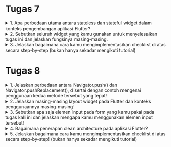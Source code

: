 # Tugas 7

<details>
<summary>1. Apa perbedaan utama antara stateless dan stateful widget dalam konteks pengembangan aplikasi Flutter?</summary>

* Stateless
    + tidak punya state, tidak bisa berubah dengan sendirinya melalui tindakan internal.
    + Stateless widget diubah oleh peristiwa eksternal pada widget induk di dalam pohon widget
    + memungkinkan widget induk tertentu dalam pohon widget untuk mengontrol bagaimana mereka dibangun.
    + Widget anak akan menerima deskripsi atau karakteristiknya dari widget induk dan tidak dapat mengubahnya sendiri.
    + Stateless widget hanya memiliki properti final yang ditentukan selama konstruksi, dan itulah satu-satunya hal yang perlu dibangun di layar perangkat

* Stateful
    + dapat mengubah deskripsinya secara dinamis selama hidupnya.
    + bersifat immutable, tetapi mereka memiliki class State yang mewakili status saat ini dari widget tersebut
</details>

<details>
<summary>2. Sebutkan seluruh widget yang kamu gunakan untuk menyelesaikan tugas ini dan jelaskan fungsinya masing-masing.</summary>

* ```MyHomePage``` digunakan sebagai halaman utama aplikasi yang berisi daftar item toko.
* ```Scaffold``` digunakan untuk membuat tata letak dasar aplikasi dan mengatur kerangka umum tampilan halaman
* ```AppBar``` digunakan untuk menampilkan judul aplikasi di bilah atas dan sebagai tanda pengenal aplikasi.
* ```Padding``` digunakan untuk mengatur jarak atau margin di antara widget anaknya
* ```ShopCard``` digunakan untuk menampilkan setiap item toko dalam bentuk kartu
* ```Icon``` digunakan untuk menampilkan ikon untuk item toko
* ```Text``` digunakan untuk menampilkan text untuk nama item toko 
* ```SnackBar``` digunakan untuk menampilkan pesan yang muncul ketika salah satu tombol ditekan
* ```ScaffoldMessenger``` digunakan untuk menampilkan pesan snackbar ketika salah satu tombol ditekan
* ```SingleChildScrollView```
* ```Column``` digunakan untuk menampilkan children secara vertikal
* ```GridView.count``` digunakan untuk membuat grid layout dengan jumlah baris dan kolom yang dapat diatur
* ```ShopItem``` digunakan untuk merepresentasikan item toko 
* ```Material``` digunakan untuk  mengatur latar belakang kartu item toko
* ```InkWell``` digunakan untuk membuat area responsif terhadap sentuhan. Ketika di-klik, widget ini menampilkan ```SnackBar``` yang memberikan pesan
* ```Container``` digunakan untuk mengelompokkan ikon dan teks dalam kartu item toko

</details>

<details>
<summary>3. Jelaskan bagaimana cara kamu mengimplementasikan checklist di atas secara step-by-step (bukan hanya sekadar mengikuti tutorial)</summary>

- [x] Membuat sebuah program Flutter baru dengan tema inventory seperti tugas-tugas sebelumnya.

    * Pada cmd, generate proyek flutter baru dengan perintah ```flutter create gmart``` pada folder tempat proyek flutter akan dibuat
    * Buat file ```menu.dart``` pada direktori ```gmart/lib```, dan tambahkan ```import 'package:flutter/material.dart';``` pada baris pertamanya
    * Pada file ```main.dart```, _cut_ kode dari baris 39 hingga akhir dan _paste_ pada ```menu.dart```
    * Pada file ```main.dart```, tambahkan ```import 'package:gmart/menu.dart';```pada baris pertamanya supaya tidak error karena class MyHomePage sudah dipindahkan ke ```menu.dart``` dan ubah ```MyHomePage(title: 'Flutter Demo Home Page')``` menjadi ```MyHomePage()``` saja.
    * Pada ```menu.dart```, ubah ```({super.key, required this.title})``` menjadi ```({Key? key}) : super(key: key);```, hapus ```final String title;``` sampai bawah dan tambahkan widget build sehingga bentuk kodenya menjadi berikut:
    ``` dart
    class MyHomePage extends StatelessWidget {
        MyHomePage({Key? key}) : super(key: key);

        @override
        Widget build(BuildContext context) {
            return Scaffold(
                ...
            );
        }
    }
    ```

- [x] Membuat tiga tombol sederhana dengan ikon dan teks untuk:
    - [x] Melihat daftar item (```Lihat Item```)
    - [x] Menambah item (```Tambah Item```)
    - [x] Logout (```Logout```)

    * untuk menambah card, kita dapat mendifine tipe dengan menambahkan
    ``` dart
    class ShopItem {
        final String name;
        final IconData icon;

        ShopItem(this.name, this.icon);
    }
    ```

    * tambahkan barang-barang yang dijual (nama, harga, dan icon barang tersebut) dengan kode berikut di bawah ```MyHomePage({Key? key}) : super(key: key);```
    ``` dart
    final List<ShopItem> items = [
        ShopItem("Lihat Produk", Icons.checklist),
        ShopItem("Tambah Produk", Icons.add_shopping_cart),
        ShopItem("Logout", Icons.logout),
    ];
    ```

    * tambahkan kode berikut di dalam widget build
    ``` dart
        class ShopCard extends StatelessWidget {
            final ShopItem item;

            const ShopCard(this.item, {super.key}); // Constructor

            @override
            Widget build(BuildContext context) {
                return Material(
                color: Colors.indigo,
                child: InkWell(
                    // Area responsive terhadap sentuhan
                    onTap: () {
                    // Memunculkan SnackBar ketika diklik
                    ScaffoldMessenger.of(context)
                        ..hideCurrentSnackBar()
                        ..showSnackBar(SnackBar(
                            content: Text("Kamu telah menekan tombol ${item.name}!")));
                    },
                    child: Container(
                    // Container untuk menyimpan Icon dan Text
                    padding: const EdgeInsets.all(8),
                    child: Center(
                        child: Column(
                        mainAxisAlignment: MainAxisAlignment.center,
                        children: [
                            Icon(
                            item.icon,
                            color: Colors.white,
                            size: 30.0,
                            ),
                            const Padding(padding: EdgeInsets.all(3)),
                            Text(
                            item.name,
                            textAlign: TextAlign.center,
                            style: const TextStyle(color: Colors.white),
                            ),
                        ],
                        ),
                    ),
                    ),
                ),
                );
            }
        }
    ```

- [x] Memunculkan ```Snackbar``` dengan tulisan:
    - [x] "Kamu telah menekan tombol Lihat Item" ketika tombol ```Lihat Item``` ditekan.
    - [x] "Kamu telah menekan tombol Tambah Item" ketika tombol ```Tambah Item``` ditekan.
    - [x] "Kamu telah menekan tombol Logout" ketika tombol ```Logout``` ditekan.

    * untuk menambahkan ```snackbar``` dapat menambahkan kode berikut di ```menu.dart``` pada widget build pada class ShopCard
    ``` dart
    onTap: () {
        // Memunculkan SnackBar ketika diklik
        ScaffoldMessenger.of(context)
        ..hideCurrentSnackBar()
        ..showSnackBar(SnackBar(
            content: Text("Kamu telah menekan tombol ${item.name}!")));
    },
    ```

- [x] BONUS! mengimplementasikan warna-warna yang berbeda untuk setiap tombol (```Lihat Item```, ```Tambah Item```, dan ```Logout```).

    * Pada file ```menu.dart```, tambahkan properti color pada class ShopItem
    ``` dart
    class ShopItem {
        final String name;
        final IconData icon;
        final Color color;

        ShopItem(this.name, this.icon, this.color);
    }
    ```
    * tambahkan warna pada ```List<ShopItem>``` sehingga menjadi
    ``` dart
        final List<ShopItem> items = [
            ShopItem("Lihat Item", Icons.checklist, const Color.fromARGB(255, 69, 168, 250)),
            ShopItem("Tambah Item", Icons.add_shopping_cart, Colors.indigo),
            ShopItem("Logout", Icons.logout, const Color.fromARGB(255, 200, 118, 146)),
        ];
    ``` 

    * untuk mengubah warna card sesuai dengan warna yang kita setting ubah widget build pada class ShopCard dari 
    ``` dart
    Widget build(BuildContext context) {
        return Material(
            color: Colors.indigo,
    ...
    )}
    ```

    menjadi
     
    ``` dart
    Widget build(BuildContext context) {
    return Material(
      color: item.color,
    ...
    )}
    ```
</details>

# Tugas 8
<details>
<summary>1. Jelaskan perbedaan antara Navigator.push() dan Navigator.pushReplacement(), disertai dengan contoh mengenai penggunaan kedua metode tersebut yang tepat!</summary>

* ```Navigator.push()``` menambahkan route baru ke dalam stack, sehingga isi dari stack adalah route yang baru ditambahkan dan route-route sebelumnya
contoh:
``` dart
if (item.name == "Tambah Item"){
    Navigator.push(context, 
    MaterialPageRoute(builder: (context) => const ShopFormPage()));
}
```

* ```Navigator.pushReplacement()``` akan menggantikan route yang sudah ada di stack dengan route baru
contoh:
```dart
onTap: () {
    Navigator.pushReplacement(
    context,
    MaterialPageRoute(
        builder: (context) => MyHomePage(),
    ));
},
``` 
</details>

<details>
<summary>2. Jelaskan masing-masing layout widget pada Flutter dan konteks penggunaannya masing-masing!</summary>

* ```Container```
Sebuah _widget_ dasar yang digunakan untuk mengelompokkan widget lain dan mengatur properti-properti seperti padding, margin, warna latar, dan lainnya. 

* ```Row``` dan ```Column```
_Widget_ yang mengatur elemen anak dalam satu baris atau kolom.```Row``` digunakan untuk menyusun _widget_ secara horizontal, sedangkan ```Column``` menyusun _widget_ secara vertikal.

* ```ListView```
_Widget_ yang digunakan untuk menampilkan daftar _widget_ dalam daftar yang dapat di-scroll, baik secara vertikal maupun horizontal. 

* ```GridView```
_Widget_ yang digunakan untuk menampilkan _widget_ dalam pola grid yang dapat di-scroll secara horizontal maupun vertikal.

* ```Stack```
_Widget_ yang memungkinkan penumpukan (layer) _widget_ di atas satu sama lain. 

* ```Expanded``` dan ```Flexible```
```Expanded``` digunakan untuk mengisi ruang yang tersedia dalam ```Row```, ```Column```, atau ```Flex``` sesuai dengan proporsi yang ditentukan. ```Flexible``` memberikan kontrol yang lebih besar terhadap cara ruang ditetapkan untuk widget dalam tata letak yang bisa diubah-ubah.  
</details>

<details>
<summary>3. Sebutkan apa saja elemen input pada form yang kamu pakai pada tugas kali ini dan jelaskan mengapa kamu menggunakan elemen input tersebut!</summary>

Pada tugas kali ini, saya menggunakan  ```TextFormField``` sebagai elemen input data seperti ```name```, ```amount```, ```description```, dan ```type```. Alasan saya menggunakan ```TextFormField``` karena ```TextFormField``` memberikan kemudahan untuk mengambil dan mengelola input data. Selain itu, ```TextFormField``` juga memberikan fitur bawaan seperti validator yang dapat saya gunakan untuk memvalidasi ketika inputnya masih kosong ketika tombol save dipencet dan memvalidasi ketika tipe data yang kita input tidak sesuai.
</details>

<details>
<summary>4. Bagaimana penerapan clean architecture pada aplikasi Flutter?</summary>

Implementasi Clean Architecture pada aplikasi Flutter bertujuan untuk memisahkan ide bisnis dari infrastruktur dan detail teknis lainnya. Umumnya, arsitektur ini terdiri dari tiga lapisan, yaitu _Domain Layer_, _Data Layer_, dan _Presentation Layer_.

* _Domain Layer_: merupakan inti dari aplikasi yang berisi aturan bisnis, entitas, use case (interaksi antara aktor dan sistem), dan logika aplikasi.

* _Data Layer_: Berisi implementasi teknis seperti repository, data sources (API, database), dan transformasi data.

* _Presentation Layer_: Bertanggung jawab atas tampilan UI, state management, dan logika yang terkait dengan tampilan.
</details>

<details>
<summary>5. Jelaskan bagaimana cara kamu mengimplementasikan checklist di atas secara step-by-step! (bukan hanya sekadar mengikuti tutorial)</summary>

- [x] Membuat minimal satu halaman baru pada aplikasi, yaitu halaman formulir tambah item baru dengan ketentuan sebagai berikut:
    
* Membuat file baru ```gmart_form.dart``` pada ```lib```

    - [x] Memakai minimal tiga elemen input, yaitu ```name```, ```amount```, ```description```. Tambahkan elemen input sesuai dengan model pada aplikasi tugas Django yang telah kamu buat.

    * Tambahkan kode berikut pada file yang sudah dibuat tadi:
    ``` dart
    import 'package:flutter/material.dart';
    import 'package:gmart/widgets/left_drawer.dart';
    import 'package:gmart/widgets/shop_card.dart';

    class ShopFormPage extends StatefulWidget {
    const ShopFormPage({Key? key}) : super(key: key);

    @override
    State<ShopFormPage> createState() => _ShopFormPageState();
    }

    class _ShopFormPageState extends State<ShopFormPage> {
    final _formKey = GlobalKey<FormState>();
    String _name = "";
    int _amount = 0;
    String _description = "";
    String _type = "";

    @override
    Widget build(BuildContext context) {
        return Scaffold(
        appBar: AppBar(
            title: const Center(
            child: Text(
                'Form Tambah Item',
            ),
            ),
            backgroundColor: Colors.indigo,
            foregroundColor: Colors.white,
        ),
        drawer: const LeftDrawer(),
        body: Form(
            key: _formKey,
            child: SingleChildScrollView(
            child: Column(
                crossAxisAlignment: CrossAxisAlignment.start,
                children: [
                Padding(
                    padding: const EdgeInsets.all(8.0),
                    child: TextFormField(
                    decoration: InputDecoration(
                        hintText: "Nama Item",  
                        labelText: "Nama Item",
                        border: OutlineInputBorder(
                        borderRadius: BorderRadius.circular(5.0),
                        ),
                    ),
                    onChanged: (String? value) {
                        setState(() {
                        _name = value!;
                        });
                    },
                    validator: (String? value) {
                        if (value == null || value.isEmpty) {
                        return "Nama tidak boleh kosong!";
                        }
                        return null;
                    },
                    ),
                ),
                Padding(
                    padding: const EdgeInsets.all(8.0),
                    child: TextFormField(
                    decoration: InputDecoration(
                        hintText: "Jumlah",
                        labelText: "Jumlah",
                        border: OutlineInputBorder(
                        borderRadius: BorderRadius.circular(5.0),
                        ),
                    ),
                    onChanged: (String? value) {
                        setState(() {
                        _amount = int.parse(value!);
                        });
                    },
                    validator: (String? value) {
                        if (value == null || value.isEmpty) {
                        return "Jumlah tidak boleh kosong!";
                        }
                        if (int.tryParse(value) == null) {
                        return "Jumlah harus berupa angka!";
                        }
                        return null;
                    },
                    ),
                ),
                Padding(
                    padding: const EdgeInsets.all(8.0),
                    child: TextFormField(
                    decoration: InputDecoration(
                        hintText: "Deskripsi",
                        labelText: "Deskripsi",
                        border: OutlineInputBorder(
                        borderRadius: BorderRadius.circular(5.0),
                        ),
                    ),
                    onChanged: (String? value) {
                        setState(() {
                        _description = value!;
                        });
                    },
                    validator: (String? value) {
                        if (value == null || value.isEmpty) {
                        return "Deskripsi tidak boleh kosong!";
                        }
                        return null;
                    },
                    ),
                ),
                Padding(
                    padding: const EdgeInsets.all(8.0),
                    child: TextFormField(
                    decoration: InputDecoration(
                        hintText: "Tipe",
                        labelText: "Tipe",
                        border: OutlineInputBorder(
                        borderRadius: BorderRadius.circular(5.0),
                        ),
                    ),
                    onChanged: (String? value) {
                        setState(() {
                        _type = value!;
                        });
                    },
                    validator: (String? value) {
                        if (value == null || value.isEmpty) {
                        return "Tipe tidak boleh kosong!";
                        }
                        return null;
                    },
                    ),
                ),
                ]
            ),
            ),
        )
        );
    }
    }
    ```
    - [x] Memiliki sebuah tombol ```Save```.

    * Tambahkan kode berikut:
    ``` dart
    Align(
        alignment: Alignment.bottomCenter,
        child: Padding(
            padding: const EdgeInsets.all(8.0),
            child: ElevatedButton(
                style: ButtonStyle(
                backgroundColor:
                    MaterialStateProperty.all(Colors.indigo),
                ),
                onPressed: () {
                if (_formKey.currentState!.validate()) {
                    listitem.add(Item(_name, _amount, _description, _type)); // save ke list item
                    showDialog(
                    context: context,
                    builder: (context) {
                        return AlertDialog(
                        title: const Text('Item berhasil tersimpan'),
                        content: SingleChildScrollView(
                            child: Column(
                            crossAxisAlignment:
                                CrossAxisAlignment.start,
                            children: [
                                Text('Nama: $_name'),
                                Text('Jumlah: $_amount'),
                                Text('Deskripsi: $_description'),
                                Text('Tipe: $_type')
                            ],
                            ),
                        ),
                        actions: [
                            TextButton(
                            child: const Text('OK'),
                            onPressed: () {
                                Navigator.pop(context);
                            },
                            ),
                        ],
                        );
                    },
                    );
                    _formKey.currentState!.reset();
                }
                },
                child: const Text(
                "Save",
                style: TextStyle(color: Colors.white),
                ),
            ),
        ),
    ),
    ```
    - [x] Setiap elemen input di formulir juga harus divalidasi dengan ketentuan sebagai berikut:
        - [x] Setiap elemen input tidak boleh kosong.
        - [x] Setiap elemen input harus berisi data dengan tipe data atribut modelnya.
    
    * Jika tipe datanya ```String```, maka tambahkan _validator_ pada _form_ dengan kode berikut:
    ``` dart
    validator: (String? value) {
        if (value == null || value.isEmpty) {
        return "Nama tidak boleh kosong!";
        }
        return null;
    },
    ```

    * Jika tipenya ```int```, maka tambahkan _validator_ pada _form_ dengan kode berikut:
    ``` dart
    validator: (String? value) {
        if (value == null || value.isEmpty) {
        return "Jumlah tidak boleh kosong!";
        }
        if (int.tryParse(value) == null) {
        return "Jumlah harus berupa angka!";
        }
        return null;
    },
    ```

- [x] Mengarahkan pengguna ke halaman form tambah item baru ketika menekan tombol ```Tambah Item``` pada halaman utama.

* Pada file ```shop_card.dart```, tambahkan Navigator push untuk push ```ShopFormPage```  ke stack.
``` dart
if (item.name == "Tambah Item"){
    Navigator.push(
    context, 
    MaterialPageRoute(
        builder: (context) => const ShopFormPage()
    ));
}
```

- [x] Memunculkan data sesuai isi dari formulir yang diisi dalam sebuah ```pop-up``` setelah menekan tombol ```Save``` pada halaman formulir tambah item baru.

* Pada bagian ```onPressed()```, tambahkan fungsi ```showDialog``` dan ```idget``` ```AlertDialog``` sebagai ```pop-up``` dan sesuaikan data pada _child_ ```Column```
``` dart
onPressed: () {
    if (_formKey.currentState!.validate()) {
        listitem.add(Item(_name, _amount, _description, _type)); // save ke list item
        showDialog(
        context: context,
        builder: (context) {
            return AlertDialog(
            title: const Text('Item berhasil tersimpan'),
            content: SingleChildScrollView(
                child: Column(
                crossAxisAlignment:
                    CrossAxisAlignment.start,
                children: [
                    Text('Nama: $_name'),
                    Text('Jumlah: $_amount'),
                    Text('Deskripsi: $_description'),
                    Text('Tipe: $_type')
                ],
                ),
            ),
            actions: [
                TextButton(
                child: const Text('OK'),
                onPressed: () {
                    Navigator.pop(context);
                },
                ),
            ],
            );
        },
        );
        _formKey.currentState!.reset();
    }
},
```

- [x] Membuat sebuah drawer pada aplikasi dengan ketentuan sebagai berikut:
    - [x] Drawer minimal memiliki dua buah opsi, yaitu ```Halaman Utama``` dan ```Tambah Item```.

    * buatlah file baru ```left_drawer.dart``` dengan kode:
    ```dart
    import 'package:flutter/material.dart';
    import 'package:gmart/screens/list_item.dart';
    import 'package:gmart/screens/menu.dart';
    import 'package:gmart/screens/gmart_form.dart';

    class LeftDrawer extends StatelessWidget {
    const LeftDrawer({super.key});

    @override
    Widget build(BuildContext context) {
        return Drawer(
        child: ListView(
            children: [
            const DrawerHeader(
                decoration: BoxDecoration(
                color: Colors.indigo,
                ),
                child: Column(
                children: [
                    Text(
                    'GMart',
                    textAlign: TextAlign.center,
                    style: TextStyle(
                        fontSize: 30,
                        fontWeight: FontWeight.bold,
                        color: Colors.white,
                    ),
                    ),
                    Padding(padding: EdgeInsets.all(10)),
                    Text("Catat seluruh keperluan belanjamu di sini!",
                    textAlign: TextAlign.center,
                    style: TextStyle(
                        fontSize: 15,
                        fontWeight: FontWeight.normal,
                        color: Colors.white,
                    ),
                    ),
                ],
                ),
            ),
            ListTile(
                leading: const Icon(Icons.home_outlined),
                title: const Text('Halaman Utama'),
                // Bagian redirection ke MyHomePage
                onTap: () {
                Navigator.pushReplacement(
                    context,
                    MaterialPageRoute(
                    builder: (context) => MyHomePage(),
                    ));
                },
            ),
            ListTile(
                leading: const Icon(Icons.add_shopping_cart),
                title: const Text('Tambah Item'),
                // Bagian redirection ke ShopFormPage
                onTap: () {
                Navigator.pushReplacement(
                    context,
                    MaterialPageRoute(
                    builder: (context) => const ShopFormPage(),
                    ));
                },
            ),
            ListTile(
                leading: const Icon(Icons.checklist),
                title: const Text('Lihat Item'),
                onTap: (){
                Navigator.pushReplacement(
                    context,
                    MaterialPageRoute(
                    builder: (context) => const ListItemPage(),
                    ));
                },
            ),
            ],
        ),
        );
    }
    }
    ```

    * Tambahkan kode ```drawer: const LeftDrawer(),``` pada setiap halaman untuk memunculkan drawer

    - [x] Ketika memiih opsi ```Halaman Utama```, maka aplikasi akan mengarahkan pengguna ke halaman utama.

    * Pada _widget_ ```ListTile``` "Halaman Utama", pada bagian ```onTap()``` tambahkan Navigator push replacement untuk menggantikan route sebelumnya menjadi route ke halaman utama.
    ``` dart
    onTap: () {
    Navigator.pushReplacement(
        context,
        MaterialPageRoute(
        builder: (context) => MyHomePage(),
        ));
    },
    ```

    - [x] Ketika memiih opsi (```Tambah Item```), maka aplikasi akan mengarahkan pengguna ke halaman form tambah item baru.

    * Pada _widget_ ```ListTile``` "Tambah Item", pada bagian ```onTap()``` tambahkan Navigator push replacement untuk menggantikan route sebelumnya menjadi route ke halaman ShopForm.
    ``` dart
    ListTile(
        leading: const Icon(Icons.add_shopping_cart),
        title: const Text('Tambah Item'),
        // Bagian redirection ke ShopFormPage
        onTap: () {
        Navigator.pushReplacement(
            context,
            MaterialPageRoute(
            builder: (context) => const ShopFormPage(),
            ));
        },
    ),
    ```

- [x] BONUS! Membuat sebuah halaman baru, yaitu halaman daftar item yang sudah dibuat dengan isi halamannya adalah setiap data produk yang sudah pernah dibuat.

* Buat file baru ```list_item.dart``` yang berisi:
``` dart
import 'package:flutter/material.dart';
import 'package:gmart/widgets/left_drawer.dart';
import 'package:gmart/widgets/shop_card.dart';

class ListItemPage extends StatefulWidget{
  const ListItemPage({Key? key});

  @override
  State<ListItemPage> createState() => _ListItemPageState();
}

class _ListItemPageState extends State<ListItemPage>{
  final _formKey = GlobalKey<FormState>();

  @override
  Widget build(BuildContext context) {
    return Scaffold(
      appBar: AppBar(
        title: const Center(
          child: Text(
            'List Item'
          ),
        ),
        backgroundColor: Colors.indigo,
        foregroundColor: Colors.white,
      ),
      drawer: const LeftDrawer(),
      body: Form(
        key: _formKey,
        child: SingleChildScrollView(
          child: Column(
            crossAxisAlignment: CrossAxisAlignment.start,
            children: [
              ListView.builder(
                shrinkWrap: true,
                itemCount: listitem.length,
                itemBuilder: (BuildContext context, int i){
                  return ListTile(
                    title: Text(
                      "${i + 1}. ${listitem[i].name}",
                      textAlign: TextAlign.left,
                      style: const TextStyle(
                        fontSize: 30,
                        fontWeight: FontWeight.bold,
                      ),
                    ),
                    subtitle: Container(
                      child: Text(
                        'Jumlah: ${listitem[i].amount}\nDeskripsi: ${listitem[i].description}\nTipe: ${listitem[i].type}',
                        textAlign: TextAlign.left,
                      ),
                    ),
                  );
                },
              )
            ],
          ),
        ),
      ),
    );
  }
}
```


- [x] BONUS! Mengarahkan pengguna ke halaman tersebut jika menekan tombol Lihat Produk pada halaman utama atau drawer.

* Pada halaman utama, tambahkan kode berikut di bagian ```onTap()```
```dart
if (item.name == "Lihat Item"){
    Navigator.push(
    context, 
    MaterialPageRoute(
        builder: (context) => const ListItemPage()
    ));
}
```

* Pada drawer, tambahkan kode berikut
``` dart
ListTile(
    leading: const Icon(Icons.checklist),
    title: const Text('Lihat Item'),
    onTap: (){
        Navigator.pushReplacement(
        context,
        MaterialPageRoute(
            builder: (context) => const ListItemPage(),
        ));
    },
),
```
</details> 